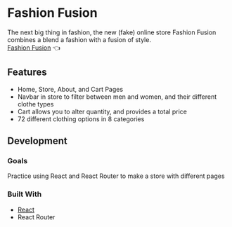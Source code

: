 # Fashion Fusion

The next big thing in fashion, the new (fake) online store Fashion Fusion combines a blend a fashion with a fusion of style. 
<br>
[Fashion Fusion](https://BabySparta.github.io/shopping-cart/) :point_left:

## Features

- Home, Store, About, and Cart Pages
- Navbar in store to filter between men and women, and their different clothe types
- Cart allows you to alter quantity, and provides a total price
- 72 different clothing options in 8 categories

## Development

### Goals

Practice using React and React Router to make a store with different pages

### Built With
- [React](https://reactjs.org/)
- React Router

